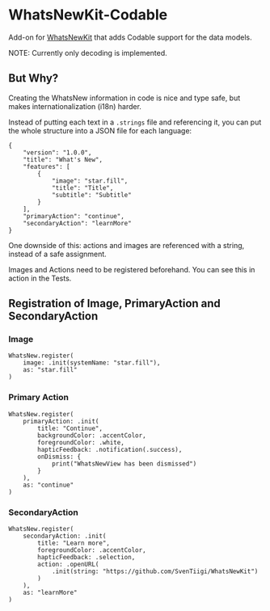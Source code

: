 # WhatsNewKit-Codable

Add-on for [WhatsNewKit](https://github.com/SvenTiigi/WhatsNewKit.git) that adds Codable support for the data models.

NOTE: Currently only decoding is implemented. 

## But Why?

Creating the WhatsNew information in code is nice and type safe, but makes internationalization (i18n) harder.

Instead of putting each text in a `.strings` file and referencing it, you can put the whole structure into a JSON file for each language:

```
{
    "version": "1.0.0",
    "title": "What's New",
    "features": [
        {
            "image": "star.fill",
            "title": "Title",
            "subtitle": "Subtitle"
        }
    ],
    "primaryAction": "continue",
    "secondaryAction": "learnMore"
}
```

One downside of this: actions and images are referenced with a string, instead of a safe assignment. 

Images and Actions need to be registered beforehand. You can see this in action in the Tests.

## Registration of Image, PrimaryAction and SecondaryAction

### Image

```
WhatsNew.register(
    image: .init(systemName: "star.fill"),
    as: "star.fill"
)
```

### Primary Action

```
WhatsNew.register(
    primaryAction: .init(
        title: "Continue",
        backgroundColor: .accentColor,
        foregroundColor: .white,
        hapticFeedback: .notification(.success),
        onDismiss: {
            print("WhatsNewView has been dismissed")
        }
    ),
    as: "continue"
)
```

### SecondaryAction

```
WhatsNew.register(
    secondaryAction: .init(
        title: "Learn more",
        foregroundColor: .accentColor,
        hapticFeedback: .selection,
        action: .openURL(
            .init(string: "https://github.com/SvenTiigi/WhatsNewKit")
        )
    ),
    as: "learnMore"
)
```
